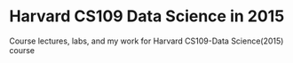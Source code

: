 # Harvard CS109 Data Science in 2015
Course lectures, labs, and my work for Harvard CS109-Data Science(2015) course
